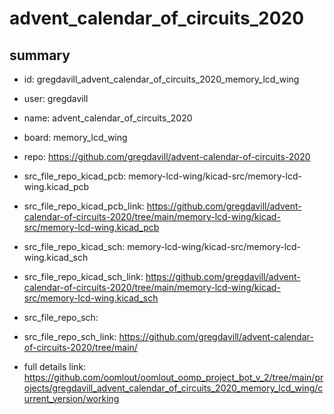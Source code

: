 # advent_calendar_of_circuits_2020
 
## summary 
* id: gregdavill_advent_calendar_of_circuits_2020_memory_lcd_wing
* user: gregdavill
* name: advent_calendar_of_circuits_2020
* board: memory_lcd_wing
* repo: https://github.com/gregdavill/advent-calendar-of-circuits-2020
* src_file_repo_kicad_pcb: memory-lcd-wing/kicad-src/memory-lcd-wing.kicad_pcb
* src_file_repo_kicad_pcb_link: https://github.com/gregdavill/advent-calendar-of-circuits-2020/tree/main/memory-lcd-wing/kicad-src/memory-lcd-wing.kicad_pcb
* src_file_repo_kicad_sch: memory-lcd-wing/kicad-src/memory-lcd-wing.kicad_sch
* src_file_repo_kicad_sch_link: https://github.com/gregdavill/advent-calendar-of-circuits-2020/tree/main/memory-lcd-wing/kicad-src/memory-lcd-wing.kicad_sch

* src_file_repo_sch: 
* src_file_repo_sch_link: https://github.com/gregdavill/advent-calendar-of-circuits-2020/tree/main/
* full details link: https://github.com/oomlout/oomlout_oomp_project_bot_v_2/tree/main/projects/gregdavill_advent_calendar_of_circuits_2020_memory_lcd_wing/current_version/working  






